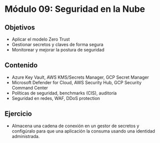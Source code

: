 # Módulo 09: Seguridad en la Nube

## Objetivos

- Aplicar el modelo Zero Trust
- Gestionar secretos y claves de forma segura
- Monitorear y mejorar la postura de seguridad

## Contenido

- Azure Key Vault, AWS KMS/Secrets Manager, GCP Secret Manager
- Microsoft Defender for Cloud, AWS Security Hub, GCP Security Command Center
- Políticas de seguridad, benchmarks (CIS), auditoría
- Seguridad en redes, WAF, DDoS protection

## Ejercicio

- Almacena una cadena de conexión en un gestor de secretos y configúralo para que una aplicación la consuma usando una identidad administrada.
